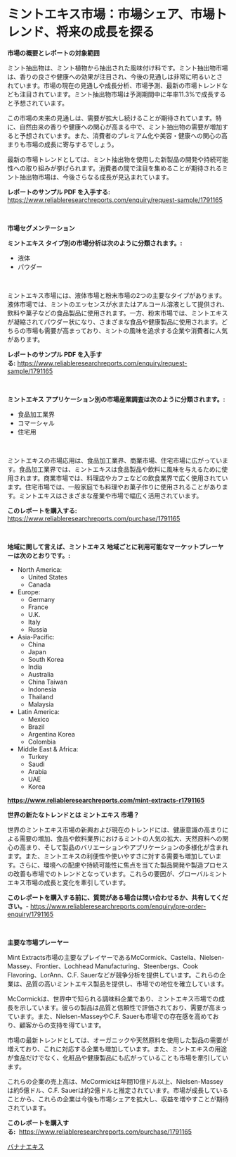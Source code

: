 <p><h1>ミントエキス市場：市場シェア、市場トレンド、将来の成長を探る</h1></p><p><strong>市場の概要とレポートの対象範囲</strong></p>
<p><p>ミント抽出物は、ミント植物から抽出された風味付け料です。ミント抽出物市場は、香りの良さや健康への効果が注目され、今後の見通しは非常に明るいとされています。市場の現在の見通しや成長分析、市場予測、最新の市場トレンドなども注目されています。ミント抽出物市場は予測期間中に年率11.3%で成長すると予想されています。</p><p>この市場の未来の見通しは、需要が拡大し続けることが期待されています。特に、自然由来の香りや健康への関心が高まる中で、ミント抽出物の需要が増加すると予想されています。また、消費者のプレミアム化や美容・健康への関心の高まりも市場の成長に寄与するでしょう。</p><p>最新の市場トレンドとしては、ミント抽出物を使用した新製品の開発や持続可能性への取り組みが挙げられます。消費者の間で注目を集めることが期待されるミント抽出物市場は、今後さらなる成長が見込まれています。</p></p>
<p><strong>レポートのサンプル PDF を入手する:</strong> <a href="https://www.reliableresearchreports.com/enquiry/request-sample/1791165">https://www.reliableresearchreports.com/enquiry/request-sample/1791165</a></p>
<p>&nbsp;</p>
<p><strong>市場セグメンテーション</strong></p>
<p><strong>ミントエキス タイプ別の市場分析は次のように分類されます。:</strong></p>
<p><ul><li>液体</li><li>パウダー</li></ul></p>
<p>&nbsp;</p>
<p><p>ミントエキス市場には、液体市場と粉末市場の2つの主要なタイプがあります。液体市場では、ミントのエッセンスが水またはアルコール溶液として提供され、飲料や菓子などの食品製品に使用されます。一方、粉末市場では、ミントエキスが凝縮されてパウダー状になり、さまざまな食品や健康製品に使用されます。どちらの市場も需要が高まっており、ミントの風味を追求する企業や消費者に人気があります。</p></p>
<p><strong>レポートのサンプル PDF を入手する:</strong>&nbsp;<a href="https://www.reliableresearchreports.com/enquiry/request-sample/1791165">https://www.reliableresearchreports.com/enquiry/request-sample/1791165</a></p>
<p>&nbsp;</p>
<p><strong> ミントエキス アプリケーション別の市場産業調査は次のように分類されます。:</strong></p>
<p><ul><li>食品加工業界</li><li>コマーシャル</li><li>住宅用</li></ul></p>
<p>&nbsp;</p>
<p><p>ミントエキスの市場応用は、食品加工業界、商業市場、住宅市場に広がっています。食品加工業界では、ミントエキスは食品製品や飲料に風味を与えるために使用されます。商業市場では、料理店やカフェなどの飲食業界で広く使用されています。住宅市場では、一般家庭でも料理やお菓子作りに使用されることがあります。ミントエキスはさまざまな産業や市場で幅広く活用されています。</p></p>
<p><strong>このレポートを購入する:</strong>&nbsp; <a href="https://www.reliableresearchreports.com/purchase/1791165">https://www.reliableresearchreports.com/purchase/1791165</a></p>
<p>&nbsp;</p>
<p><strong>地域に関して言えば、ミントエキス 地域ごとに利用可能なマーケットプレーヤーは次のとおりです。:</strong></p>
<p><ul>
    <li>
        North America:
        <ul>
            <li>United States</li>
            <li>Canada</li>
        </ul>
    </li>
    <li>
        Europe:
        <ul>
            <li>Germany</li>
            <li>France</li>
            <li>U.K.</li>
            <li>Italy</li>
            <li>Russia</li>
        </ul>
    </li>
    <li>
        Asia-Pacific:
        <ul>
            <li>China</li>
            <li>Japan</li>
            <li>South Korea</li>
            <li>India</li>
            <li>Australia</li>
            <li>China Taiwan</li>
            <li>Indonesia</li>
            <li>Thailand</li>
            <li>Malaysia</li>
        </ul>
    </li>
    <li>
        Latin America:
        <ul>
            <li>Mexico</li>
            <li>Brazil</li>
            <li>Argentina Korea</li>
            <li>Colombia</li>
        </ul>
    </li>
    <li>
        Middle East & Africa:
        <ul>
            <li>Turkey</li>
            <li>Saudi</li>
            <li>Arabia</li>
            <li>UAE</li>
            <li>Korea</li>
        </ul>
    </li>
    </ul></p>
<p><strong><a href="https://www.reliableresearchreports.com/mint-extracts-r1791165">https://www.reliableresearchreports.com/mint-extracts-r1791165</a></strong>&nbsp;</p>
<p><strong>世界の新たなトレンドとは ミントエキス 市場？</strong></p>
<p><p>世界のミントエキス市場の新興および現在のトレンドには、健康意識の高まりによる需要の増加、食品や飲料業界におけるミントの人気の拡大、天然原料への関心の高まり、そして製品のバリエーションやアプリケーションの多様化が含まれます。また、ミントエキスの利便性や使いやすさに対する需要も増加しています。さらに、環境への配慮や持続可能性に焦点を当てた製品開発や製造プロセスの改善も市場でのトレンドとなっています。これらの要因が、グローバルミントエキス市場の成長と変化を牽引しています。</p></p>
<p><strong>このレポートを購入する前に、質問がある場合は問い合わせるか、共有してください。</strong>- <a href="https://www.reliableresearchreports.com/enquiry/pre-order-enquiry/1791165">https://www.reliableresearchreports.com/enquiry/pre-order-enquiry/1791165</a></p>
<p>&nbsp;</p>
<p><strong>主要な市場プレーヤー</strong></p>
<p><p>Mint Extracts市場の主要なプレイヤーであるMcCormick、Castella、Nielsen-Massey、Frontier、Lochhead Manufacturing、Steenbergs、Cook Flavoring、LorAnn、C.F. Sauerなどが競争分析を提供しています。これらの企業は、品質の高いミントエキス製品を提供し、市場での地位を確立しています。</p><p>McCormickは、世界中で知られる調味料企業であり、ミントエキス市場での成長を示しています。彼らの製品は品質と信頼性で評価されており、需要が高まっています。また、Nielsen-MasseyやC.F. Sauerも市場での存在感を高めており、顧客からの支持を得ています。</p><p>市場の最新トレンドとしては、オーガニックや天然原料を使用した製品の需要が増えており、これに対応する企業も増加しています。また、ミントエキスの用途が食品だけでなく、化粧品や健康製品にも広がっていることも市場を牽引しています。</p><p>これらの企業の売上高は、McCormickは年間10億ドル以上、Nielsen-Masseyは約5億ドル、C.F. Sauerは約2億ドルと推定されています。市場が成長していることから、これらの企業は今後も市場シェアを拡大し、収益を増やすことが期待されています。</p></p>
<p><strong>このレポートを購入する:</strong>&nbsp;&nbsp;<a href="https://www.reliableresearchreports.com/purchase/1791165">https://www.reliableresearchreports.com/purchase/1791165</a></p>
<p><p><a href="https://github.com/Sophiaard2003/Market-Research-Report-List-1/blob/main/475074621847.md">バナナエキス</a></p></p>